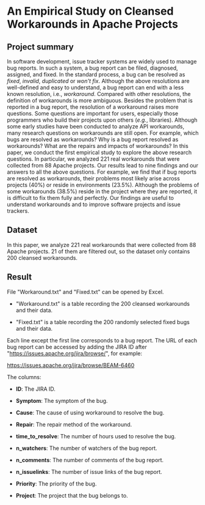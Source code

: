 # An Empirical Study on Cleansed Workarounds in Apache Projects

## Project summary

In software development, issue tracker systems are widely used to manage bug reports. In such a system, a bug report can be filed, diagnosed, assigned, and fixed. In the standard process, a bug can be resolved as *fixed*, *invalid*, *duplicated* or *won't fix*. Although the above resolutions are well-defined and easy to understand, a bug report can end with a less known resolution, i.e., *workaround*. Compared with other resolutions, the definition of workarounds is more ambiguous. Besides the problem that is reported in a bug report, the resolution of a workaround raises more questions. Some questions are important for users, especially those programmers who build their projects upon others (*e.g.*, libraries). Although some early studies have been conducted to analyze API workarounds, many research questions on workarounds are still open. For example, which bugs are resolved as workarounds? Why is a bug report resolved as workarounds? What are the repairs and impacts of workarounds? In this paper, we conduct the first empirical study to explore the above research questions. In particular, we analyzed 221 real workarounds that were collected from 88 Apache projects. Our results lead to nine findings and our answers to all the above questions. For example, we find that if bug reports are resolved as workarounds, their problems most likely arise across projects (40%) or reside in environments (23.5%). Although the problems of some workarounds (38.5%) reside in the project where they are reported, it is difficult to fix them fully and perfectly. Our findings are useful to understand workarounds and to improve software projects and issue trackers.

## Dataset

In this paper, we analyze 221 real workarounds that were collected from 88 Apache projects. 21 of them are filtered out, so the dataset only contains 200 cleansed workarounds.

## Result

File "Workaround.txt" and "Fixed.txt" can be opened by Excel.

- "Workaround.txt" is a table recording the 200 cleansed workarounds and their data. 

- "Fixed.txt" is a table recording the 200 randomly selected fixed bugs and their data.

Each line except the first line corresponds to a bug report. The URL of each bug report can be accessed by adding the JIRA ID after "https://issues.apache.org/jira/browse/", for example: 

https://issues.apache.org/jira/browse/BEAM-6460

The columns:

- **ID**: The JIRA ID.

- **Symptom**: The symptom of the bug.

- **Cause**: The cause of using workaround to resolve the bug.

- **Repair**: The repair method of the workaround.

- **time_to_resolve**: The number of hours used to resolve the bug.

- **n_watchers**: The number of watchers of the bug report.

- **n_comments**: The number of comments of the bug report.

- **n_issuelinks**: The number of issue links of the bug report.

- **Priority**: The priority of the bug.

- **Project**: The project that the bug belongs to.